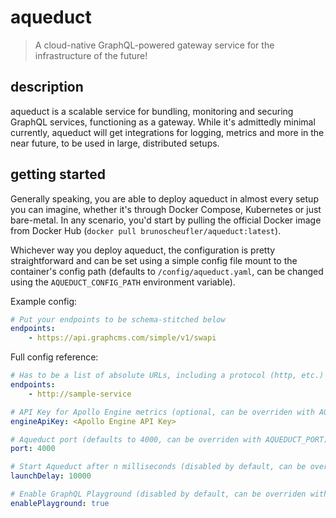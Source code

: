 # aqueduct

> A cloud-native GraphQL-powered gateway service for the infrastructure of the future!

## description

aqueduct is a scalable service for bundling, monitoring and securing GraphQL services, functioning as a gateway. While it's admittedly minimal currently, aqueduct will get integrations for logging, metrics and more in the near future, to be used in large, distributed setups.

## getting started

Generally speaking, you are able to deploy aqueduct in almost every setup you can imagine, whether it's through Docker Compose, Kubernetes or just bare-metal. In any scenario, you'd start by pulling the official Docker image from Docker Hub (`docker pull brunoscheufler/aqueduct:latest`).

Whichever way you deploy aqueduct, the configuration is pretty straightforward and can be set using a simple config file mount to the container's config path (defaults to `/config/aqueduct.yaml`, can be changed using the `AQUEDUCT_CONFIG_PATH` environment variable).

Example config:

```yaml
# Put your endpoints to be schema-stitched below
endpoints:
    - https://api.graphcms.com/simple/v1/swapi
```

Full config reference:

```yaml
# Has to be a list of absolute URLs, including a protocol (http, etc.) (somehow required)
endpoints:
    - http://sample-service

# API Key for Apollo Engine metrics (optional, can be overriden with AQUEDUCT_ENGINE_KEY)
engineApiKey: <Apollo Engine API Key>

# Aqueduct port (defaults to 4000, can be overriden with AQUEDUCT_PORT)
port: 4000

# Start Aqueduct after n milliseconds (disabled by default, can be overriden with AQUEDUCT_LAUNCH_DELAY)
launchDelay: 10000

# Enable GraphQL Playground (disabled by default, can be overriden with AQUEDUCT_ENABLE_PLAYGROUND)
enablePlayground: true
```
